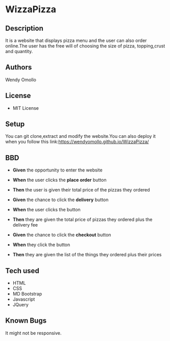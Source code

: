 #  WizzaPizza

## Description
It is a website that displays pizza menu and the user can also order online.The user has the free will of choosing the size of pizza, topping,crust and quantity.

## Authors
Wendy Omollo

## License
* MIT License

## Setup
You can git clone,extract and modify the website.You can also deploy it when you follow this link:https://wendyomollo.github.io/WizzaPizza/

## BBD
*  **Given** the opportunity to enter the website
*  **When** the user clicks the **place order** button
* **Then** the user is given their total price of the pizzas they ordered

* **Given** the chance to click the **delivery** button
* **When** the user clicks the button
* **Then** they are given the total price of pizzas they ordered plus the delivery fee

* **Given** the chance to click the **checkout** button
* **When** they click the button
* **Then** they are given the list of the things they ordered plus their prices

## Tech used
* HTML
* CSS
* MD Bootstrap
* Javascript
* JQuery

## Known Bugs
It might not be responsive.

